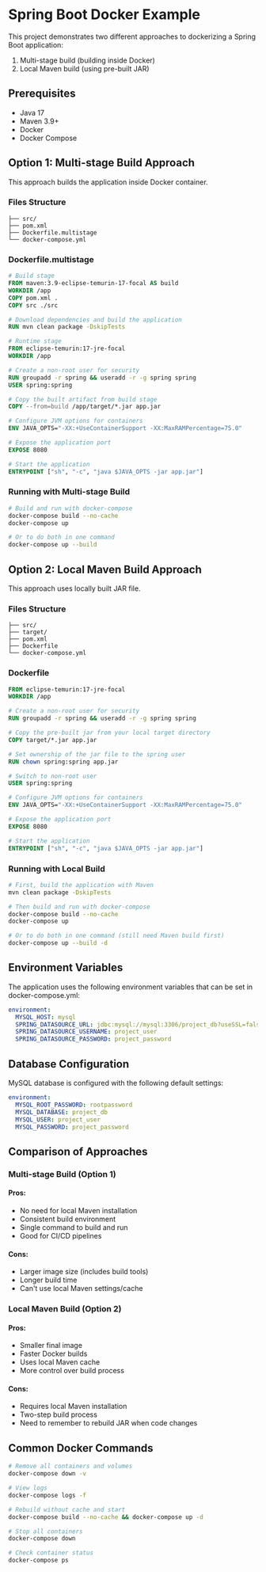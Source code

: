 # Spring Boot Docker Example

This project demonstrates two different approaches to dockerizing a Spring Boot application:
1. Multi-stage build (building inside Docker)
2. Local Maven build (using pre-built JAR)

## Prerequisites

- Java 17
- Maven 3.9+
- Docker
- Docker Compose

## Option 1: Multi-stage Build Approach

This approach builds the application inside Docker container.

### Files Structure
```
├── src/
├── pom.xml
├── Dockerfile.multistage
└── docker-compose.yml
```

### Dockerfile.multistage
```dockerfile
# Build stage
FROM maven:3.9-eclipse-temurin-17-focal AS build
WORKDIR /app
COPY pom.xml .
COPY src ./src

# Download dependencies and build the application
RUN mvn clean package -DskipTests

# Runtime stage
FROM eclipse-temurin:17-jre-focal
WORKDIR /app

# Create a non-root user for security
RUN groupadd -r spring && useradd -r -g spring spring
USER spring:spring

# Copy the built artifact from build stage
COPY --from=build /app/target/*.jar app.jar

# Configure JVM options for containers
ENV JAVA_OPTS="-XX:+UseContainerSupport -XX:MaxRAMPercentage=75.0"

# Expose the application port
EXPOSE 8080

# Start the application
ENTRYPOINT ["sh", "-c", "java $JAVA_OPTS -jar app.jar"]
```

### Running with Multi-stage Build

```bash
# Build and run with docker-compose
docker-compose build --no-cache
docker-compose up

# Or to do both in one command
docker-compose up --build
```

## Option 2: Local Maven Build Approach

This approach uses locally built JAR file.

### Files Structure
```
├── src/
├── target/
├── pom.xml
├── Dockerfile
└── docker-compose.yml
```

### Dockerfile
```dockerfile
FROM eclipse-temurin:17-jre-focal
WORKDIR /app

# Create a non-root user for security
RUN groupadd -r spring && useradd -r -g spring spring

# Copy the pre-built jar from your local target directory
COPY target/*.jar app.jar

# Set ownership of the jar file to the spring user
RUN chown spring:spring app.jar

# Switch to non-root user
USER spring:spring

# Configure JVM options for containers
ENV JAVA_OPTS="-XX:+UseContainerSupport -XX:MaxRAMPercentage=75.0"

# Expose the application port
EXPOSE 8080

# Start the application
ENTRYPOINT ["sh", "-c", "java $JAVA_OPTS -jar app.jar"]
```

### Running with Local Build

```bash
# First, build the application with Maven
mvn clean package -DskipTests

# Then build and run with docker-compose
docker-compose build --no-cache
docker-compose up

# Or to do both in one command (still need Maven build first)
docker-compose up --build -d
```

## Environment Variables

The application uses the following environment variables that can be set in docker-compose.yml:

```yaml
environment:
  MYSQL_HOST: mysql
  SPRING_DATASOURCE_URL: jdbc:mysql://mysql:3306/project_db?useSSL=false&allowPublicKeyRetrieval=true
  SPRING_DATASOURCE_USERNAME: project_user
  SPRING_DATASOURCE_PASSWORD: project_password
```

## Database Configuration

MySQL database is configured with the following default settings:

```yaml
environment:
  MYSQL_ROOT_PASSWORD: rootpassword
  MYSQL_DATABASE: project_db
  MYSQL_USER: project_user
  MYSQL_PASSWORD: project_password
```

## Comparison of Approaches

### Multi-stage Build (Option 1)
#### Pros:
- No need for local Maven installation
- Consistent build environment
- Single command to build and run
- Good for CI/CD pipelines

#### Cons:
- Larger image size (includes build tools)
- Longer build time
- Can't use local Maven settings/cache

### Local Maven Build (Option 2)
#### Pros:
- Smaller final image
- Faster Docker builds
- Uses local Maven cache
- More control over build process

#### Cons:
- Requires local Maven installation
- Two-step build process
- Need to remember to rebuild JAR when code changes

## Common Docker Commands

```bash
# Remove all containers and volumes
docker-compose down -v

# View logs
docker-compose logs -f

# Rebuild without cache and start
docker-compose build --no-cache && docker-compose up -d

# Stop all containers
docker-compose down

# Check container status
docker-compose ps
```
